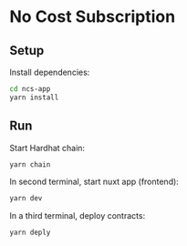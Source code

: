 # No Cost Subscription

## Setup

Install dependencies:

```bash
cd ncs-app
yarn install
```

## Run

Start Hardhat chain:

```bash
yarn chain
```

In second terminal, start nuxt app (frontend):

```bash
yarn dev
```

In a third terminal, deploy contracts:

```bash
yarn deply
```
